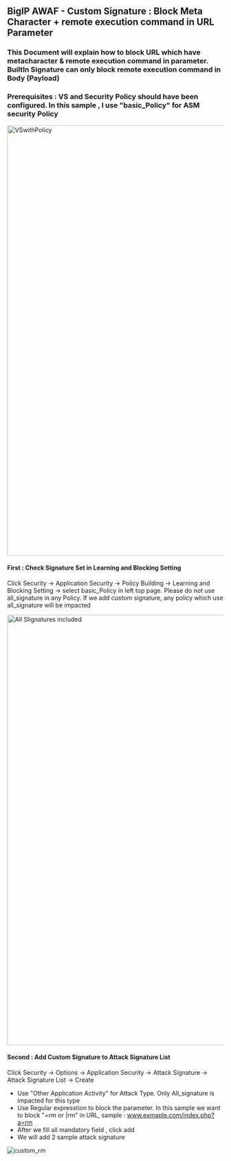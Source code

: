 ## BigIP AWAF - Custom Signature : Block Meta Character + remote execution command in URL Parameter

### This Document will explain how to block URL which have metacharacter & remote execution command in parameter. BuiltIn Signature can only block remote execution command in Body (Payload)

### Prerequisites : VS and Security Policy should have been configured. In this sample , I use "basic_Policy" for ASM security Policy
<img width="1000" alt="VSwithPolicy" src="https://user-images.githubusercontent.com/24970035/228450495-024cb807-1a21-4f3d-b40d-929f633619e0.png">

#### First : Check Signature Set in Learning and Blocking Setting
Click Security -> Application Security -> Policy Building -> Learning and Blocking Setting -> select basic_Policy in left top page.
Please do not use all_signature in any Policy. If we add custom signature, any policy which use all_signature will be impacted

<img width="1000" alt="All SIignatures included" src="https://user-images.githubusercontent.com/24970035/228449952-ffd117bc-8dbf-40eb-aef3-3dff13d1f64d.png">

#### Second : Add Custom Signature to Attack Signature List
Click Security -> Options -> Application Security -> Attack Signature -> Attack Signature List -> Create
- Use "Other Application Activity" for Attack Type. Only All_signature is impacted for this type
- Use Regular expresstion to block the parameter. In this sample we want to block "=rm or |rm" in URL, sample : www.exmaple.com/index.php?a=rm
- After we fill all mandatory field , click add
- We will add 2 sample attack signature

![custom_rm](https://user-images.githubusercontent.com/24970035/228018007-c3b7671e-eb30-4b62-aed1-5a5508463f03.jpg)
